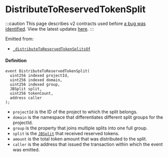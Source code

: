 # DistributeToReservedTokenSplit

:::caution
This page describes v2 contracts used before [a bug was identified](/2022-05-24/). View the latest updates [here](https://juicebox.money/#/v2-bug-updates/).
:::

Emitted from:

* [`_distributeToReservedTokenSplitsOf`](/protocol/api/contracts/or-controllers/jbcontroller/write/-_distributetoreservedtokensplitsof.md)

#### Definition

```
event DistributeToReservedTokenSplit(
  uint256 indexed projectId,
  uint256 indexed domain,
  uint256 indexed group,
  JBSplit split,
  uint256 tokenCount,
  address caller
);
```

* `projectId` is the ID of the project to which the split belongs.
* `domain` is the namespace that differentiates different split groups for the projectId.
* `group` is the property that joins multiple splits into one full group.
* `split` is the [`JBSplit`](/protocol/api/data-structures/jbsplit.md) that received reserved tokens.
* `amount` is the total token amount that was distributed to the split.
* `caller` is the address that issued the transaction within which the event was emitted.
